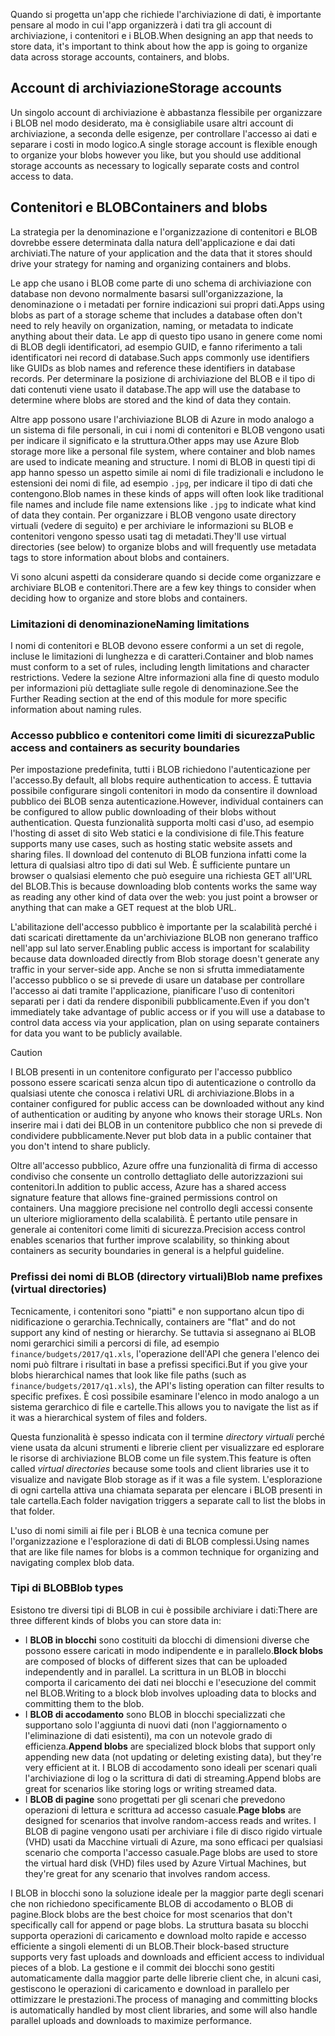 <span data-ttu-id="74aca-101">Quando si progetta un'app che richiede l'archiviazione di dati, è importante pensare al modo in cui l'app organizzerà i dati tra gli account di archiviazione, i contenitori e i BLOB.</span><span class="sxs-lookup"><span data-stu-id="74aca-101">When designing an app that needs to store data, it's important to think about how the app is going to organize data across storage accounts, containers, and blobs.</span></span>

## <a name="storage-accounts"></a><span data-ttu-id="74aca-102">Account di archiviazione</span><span class="sxs-lookup"><span data-stu-id="74aca-102">Storage accounts</span></span>

<span data-ttu-id="74aca-103">Un singolo account di archiviazione è abbastanza flessibile per organizzare i BLOB nel modo desiderato, ma è consigliabile usare altri account di archiviazione, a seconda delle esigenze, per controllare l'accesso ai dati e separare i costi in modo logico.</span><span class="sxs-lookup"><span data-stu-id="74aca-103">A single storage account is flexible enough to organize your blobs however you like, but you should use additional storage accounts as necessary to logically separate costs and control access to data.</span></span>

## <a name="containers-and-blobs"></a><span data-ttu-id="74aca-104">Contenitori e BLOB</span><span class="sxs-lookup"><span data-stu-id="74aca-104">Containers and blobs</span></span>

<span data-ttu-id="74aca-105">La strategia per la denominazione e l'organizzazione di contenitori e BLOB dovrebbe essere determinata dalla natura dell'applicazione e dai dati archiviati.</span><span class="sxs-lookup"><span data-stu-id="74aca-105">The nature of your application and the data that it stores should drive your strategy for naming and organizing containers and blobs.</span></span>

<span data-ttu-id="74aca-106">Le app che usano i BLOB come parte di uno schema di archiviazione con database non devono normalmente basarsi sull'organizzazione, la denominazione o i metadati per fornire indicazioni sui propri dati.</span><span class="sxs-lookup"><span data-stu-id="74aca-106">Apps using blobs as part of a storage scheme that includes a database often don't need to rely heavily on organization, naming, or metadata to indicate anything about their data.</span></span> <span data-ttu-id="74aca-107">Le app di questo tipo usano in genere come nomi di BLOB degli identificatori, ad esempio GUID, e fanno riferimento a tali identificatori nei record di database.</span><span class="sxs-lookup"><span data-stu-id="74aca-107">Such apps commonly use identifiers like GUIDs as blob names and reference these identifiers in database records.</span></span> <span data-ttu-id="74aca-108">Per determinare la posizione di archiviazione del BLOB e il tipo di dati contenuti viene usato il database.</span><span class="sxs-lookup"><span data-stu-id="74aca-108">The app will use the database to determine where blobs are stored and the kind of data they contain.</span></span>

<span data-ttu-id="74aca-109">Altre app possono usare l'archiviazione BLOB di Azure in modo analogo a un sistema di file personali, in cui i nomi di contenitori e BLOB vengono usati per indicare il significato e la struttura.</span><span class="sxs-lookup"><span data-stu-id="74aca-109">Other apps may use Azure Blob storage more like a personal file system, where container and blob names are used to indicate meaning and structure.</span></span> <span data-ttu-id="74aca-110">I nomi di BLOB in questi tipi di app hanno spesso un aspetto simile ai nomi di file tradizionali e includono le estensioni dei nomi di file, ad esempio `.jpg`, per indicare il tipo di dati che contengono.</span><span class="sxs-lookup"><span data-stu-id="74aca-110">Blob names in these kinds of apps will often look like traditional file names and include file name extensions like `.jpg` to indicate what kind of data they contain.</span></span> <span data-ttu-id="74aca-111">Per organizzare i BLOB vengono usate directory virtuali (vedere di seguito) e per archiviare le informazioni su BLOB e contenitori vengono spesso usati tag di metadati.</span><span class="sxs-lookup"><span data-stu-id="74aca-111">They'll use virtual directories (see below) to organize blobs and will frequently use metadata tags to store information about blobs and containers.</span></span>

<span data-ttu-id="74aca-112">Vi sono alcuni aspetti da considerare quando si decide come organizzare e archiviare BLOB e contenitori.</span><span class="sxs-lookup"><span data-stu-id="74aca-112">There are a few key things to consider when deciding how to organize and store blobs and containers.</span></span>

### <a name="naming-limitations"></a><span data-ttu-id="74aca-113">Limitazioni di denominazione</span><span class="sxs-lookup"><span data-stu-id="74aca-113">Naming limitations</span></span>

<span data-ttu-id="74aca-114">I nomi di contenitori e BLOB devono essere conformi a un set di regole, incluse le limitazioni di lunghezza e di caratteri.</span><span class="sxs-lookup"><span data-stu-id="74aca-114">Container and blob names must conform to a set of rules, including length limitations and character restrictions.</span></span> <span data-ttu-id="74aca-115">Vedere la sezione Altre informazioni alla fine di questo modulo per informazioni più dettagliate sulle regole di denominazione.</span><span class="sxs-lookup"><span data-stu-id="74aca-115">See the Further Reading section at the end of this module for more specific information about naming rules.</span></span>

### <a name="public-access-and-containers-as-security-boundaries"></a><span data-ttu-id="74aca-116">Accesso pubblico e contenitori come limiti di sicurezza</span><span class="sxs-lookup"><span data-stu-id="74aca-116">Public access and containers as security boundaries</span></span>

<span data-ttu-id="74aca-117">Per impostazione predefinita, tutti i BLOB richiedono l'autenticazione per l'accesso.</span><span class="sxs-lookup"><span data-stu-id="74aca-117">By default, all blobs require authentication to access.</span></span> <span data-ttu-id="74aca-118">È tuttavia possibile configurare singoli contenitori in modo da consentire il download pubblico dei BLOB senza autenticazione.</span><span class="sxs-lookup"><span data-stu-id="74aca-118">However, individual containers can be configured to allow public downloading of their blobs without authentication.</span></span> <span data-ttu-id="74aca-119">Questa funzionalità supporta molti casi d'uso, ad esempio l'hosting di asset di sito Web statici e la condivisione di file.</span><span class="sxs-lookup"><span data-stu-id="74aca-119">This feature supports many use cases, such as hosting static website assets and sharing files.</span></span> <span data-ttu-id="74aca-120">Il download del contenuto di BLOB funziona infatti come la lettura di qualsiasi altro tipo di dati sul Web. È sufficiente puntare un browser o qualsiasi elemento che può eseguire una richiesta GET all'URL del BLOB.</span><span class="sxs-lookup"><span data-stu-id="74aca-120">This is because downloading blob contents works the same way as reading any other kind of data over the web: you just point a browser or anything that can make a GET request at the blob URL.</span></span>

<span data-ttu-id="74aca-121">L'abilitazione dell'accesso pubblico è importante per la scalabilità perché i dati scaricati direttamente da un'archiviazione BLOB non generano traffico nell'app sul lato server.</span><span class="sxs-lookup"><span data-stu-id="74aca-121">Enabling public access is important for scalability because data downloaded directly from Blob storage doesn't generate any traffic in your server-side app.</span></span> <span data-ttu-id="74aca-122">Anche se non si sfrutta immediatamente l'accesso pubblico o se si prevede di usare un database per controllare l'accesso ai dati tramite l'applicazione, pianificare l'uso di contenitori separati per i dati da rendere disponibili pubblicamente.</span><span class="sxs-lookup"><span data-stu-id="74aca-122">Even if you don't immediately take advantage of public access or if you will use a database to control data access via your application, plan on using separate containers for data you want to be publicly available.</span></span>

> [!CAUTION]
> <span data-ttu-id="74aca-123">I BLOB presenti in un contenitore configurato per l'accesso pubblico possono essere scaricati senza alcun tipo di autenticazione o controllo da qualsiasi utente che conosca i relativi URL di archiviazione.</span><span class="sxs-lookup"><span data-stu-id="74aca-123">Blobs in a container configured for public access can be downloaded without any kind of authentication or auditing by anyone who knows their storage URLs.</span></span> <span data-ttu-id="74aca-124">Non inserire mai i dati dei BLOB in un contenitore pubblico che non si prevede di condividere pubblicamente.</span><span class="sxs-lookup"><span data-stu-id="74aca-124">Never put blob data in a public container that you don't intend to share publicly.</span></span>

<span data-ttu-id="74aca-125">Oltre all'accesso pubblico, Azure offre una funzionalità di firma di accesso condiviso che consente un controllo dettagliato delle autorizzazioni sui contenitori.</span><span class="sxs-lookup"><span data-stu-id="74aca-125">In addition to public access, Azure has a shared access signature feature that allows fine-grained permissions control on containers.</span></span> <span data-ttu-id="74aca-126">Una maggiore precisione nel controllo degli accessi consente un ulteriore miglioramento della scalabilità. È pertanto utile pensare in generale ai contenitori come limiti di sicurezza.</span><span class="sxs-lookup"><span data-stu-id="74aca-126">Precision access control enables scenarios that further improve scalability, so thinking about containers as security boundaries in general is a helpful guideline.</span></span>

### <a name="blob-name-prefixes-virtual-directories"></a><span data-ttu-id="74aca-127">Prefissi dei nomi di BLOB (directory virtuali)</span><span class="sxs-lookup"><span data-stu-id="74aca-127">Blob name prefixes (virtual directories)</span></span>

<span data-ttu-id="74aca-128">Tecnicamente, i contenitori sono "piatti" e non supportano alcun tipo di nidificazione o gerarchia.</span><span class="sxs-lookup"><span data-stu-id="74aca-128">Technically, containers are "flat" and do not support any kind of nesting or hierarchy.</span></span> <span data-ttu-id="74aca-129">Se tuttavia si assegnano ai BLOB nomi gerarchici simili a percorsi di file, ad esempio `finance/budgets/2017/q1.xls`, l'operazione dell'API che genera l'elenco dei nomi può filtrare i risultati in base a prefissi specifici.</span><span class="sxs-lookup"><span data-stu-id="74aca-129">But if you give your blobs hierarchical names that look like file paths (such as `finance/budgets/2017/q1.xls`), the API's listing operation can filter results to specific prefixes.</span></span> <span data-ttu-id="74aca-130">È così possibile esaminare l'elenco in modo analogo a un sistema gerarchico di file e cartelle.</span><span class="sxs-lookup"><span data-stu-id="74aca-130">This allows you to navigate the list as if it was a hierarchical system of files and folders.</span></span>

<span data-ttu-id="74aca-131">Questa funzionalità è spesso indicata con il termine *directory virtuali* perché viene usata da alcuni strumenti e librerie client per visualizzare ed esplorare le risorse di archiviazione BLOB come un file system.</span><span class="sxs-lookup"><span data-stu-id="74aca-131">This feature is often called *virtual directories* because some tools and client libraries use it to visualize and navigate Blob storage as if it was a file system.</span></span> <span data-ttu-id="74aca-132">L'esplorazione di ogni cartella attiva una chiamata separata per elencare i BLOB presenti in tale cartella.</span><span class="sxs-lookup"><span data-stu-id="74aca-132">Each folder navigation triggers a separate call to list the blobs in that folder.</span></span>

<span data-ttu-id="74aca-133">L'uso di nomi simili ai file per i BLOB è una tecnica comune per l'organizzazione e l'esplorazione di dati di BLOB complessi.</span><span class="sxs-lookup"><span data-stu-id="74aca-133">Using names that are like file names for blobs is a common technique for organizing and navigating complex blob data.</span></span>

### <a name="blob-types"></a><span data-ttu-id="74aca-134">Tipi di BLOB</span><span class="sxs-lookup"><span data-stu-id="74aca-134">Blob types</span></span>

<span data-ttu-id="74aca-135">Esistono tre diversi tipi di BLOB in cui è possibile archiviare i dati:</span><span class="sxs-lookup"><span data-stu-id="74aca-135">There are three different kinds of blobs you can store data in:</span></span>

- <span data-ttu-id="74aca-136">I **BLOB in blocchi** sono costituiti da blocchi di dimensioni diverse che possono essere caricati in modo indipendente e in parallelo.</span><span class="sxs-lookup"><span data-stu-id="74aca-136">**Block blobs** are composed of blocks of different sizes that can be uploaded independently and in parallel.</span></span> <span data-ttu-id="74aca-137">La scrittura in un BLOB in blocchi comporta il caricamento dei dati nei blocchi e l'esecuzione del commit nel BLOB.</span><span class="sxs-lookup"><span data-stu-id="74aca-137">Writing to a block blob involves uploading data to blocks and committing them to the blob.</span></span>
- <span data-ttu-id="74aca-138">I **BLOB di accodamento** sono BLOB in blocchi specializzati che supportano solo l'aggiunta di nuovi dati (non l'aggiornamento o l'eliminazione di dati esistenti), ma con un notevole grado di efficienza.</span><span class="sxs-lookup"><span data-stu-id="74aca-138">**Append blobs** are specialized block blobs that support only appending new data (not updating or deleting existing data), but they're very efficient at it.</span></span> <span data-ttu-id="74aca-139">I BLOB di accodamento sono ideali per scenari quali l'archiviazione di log o la scrittura di dati di streaming.</span><span class="sxs-lookup"><span data-stu-id="74aca-139">Append blobs are great for scenarios like storing logs or writing streamed data.</span></span>
- <span data-ttu-id="74aca-140">I **BLOB di pagine** sono progettati per gli scenari che prevedono operazioni di lettura e scrittura ad accesso casuale.</span><span class="sxs-lookup"><span data-stu-id="74aca-140">**Page blobs** are designed for scenarios that involve random-access reads and writes.</span></span> <span data-ttu-id="74aca-141">I BLOB di pagine vengono usati per archiviare i file di disco rigido virtuale (VHD) usati da Macchine virtuali di Azure, ma sono efficaci per qualsiasi scenario che comporta l'accesso casuale.</span><span class="sxs-lookup"><span data-stu-id="74aca-141">Page blobs are used to store the virtual hard disk (VHD) files used by Azure Virtual Machines, but they're great for any scenario that involves random access.</span></span>

<span data-ttu-id="74aca-142">I BLOB in blocchi sono la soluzione ideale per la maggior parte degli scenari che non richiedono specificamente BLOB di accodamento o BLOB di pagine.</span><span class="sxs-lookup"><span data-stu-id="74aca-142">Block blobs are the best choice for most scenarios that don't specifically call for append or page blobs.</span></span> <span data-ttu-id="74aca-143">La struttura basata su blocchi supporta operazioni di caricamento e download molto rapide e accesso efficiente a singoli elementi di un BLOB.</span><span class="sxs-lookup"><span data-stu-id="74aca-143">Their block-based structure supports very fast uploads and downloads and efficient access to individual pieces of a blob.</span></span> <span data-ttu-id="74aca-144">La gestione e il commit dei blocchi sono gestiti automaticamente dalla maggior parte delle librerie client che, in alcuni casi, gestiscono le operazioni di caricamento e download in parallelo per ottimizzare le prestazioni.</span><span class="sxs-lookup"><span data-stu-id="74aca-144">The process of managing and committing blocks is automatically handled by most client libraries, and some will also handle parallel uploads and downloads to maximize performance.</span></span>